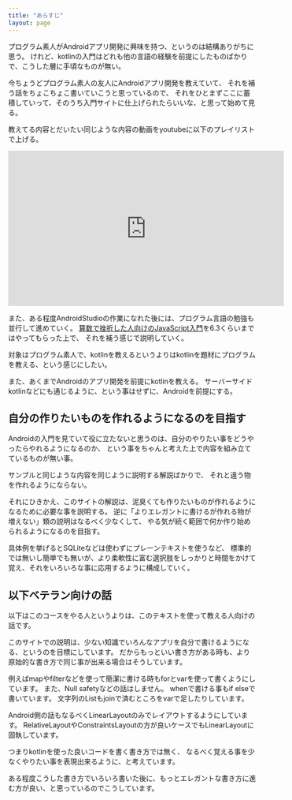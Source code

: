 ```yaml
---
title: "あらすじ"
layout: page
---
```


プログラム素人がAndroidアプリ開発に興味を持つ、というのは結構ありがちに思う。
けれど、kotlinの入門はどれも他の言語の経験を前提にしたものばかりで、こうした層に手頃なものが無い。

今ちょうどプログラム素人の友人にAndroidアプリ開発を教えていて、
それを補う話をちょこちょこ書いていこうと思っているので、
それをひとまずここに蓄積していって、そのうち入門サイトに仕上げられたらいいな、と思って始めて見る。

教えてる内容とだいたい同じような内容の動画をyoutubeに以下のプレイリストで上げる。

<iframe width="560" height="315" src="https://www.youtube.com/embed/videoseries?list=PL3J_mLcl4YCdi2bLHtynt7Ohni1_NQJiF" title="YouTube video player" frameborder="0" allow="accelerometer; autoplay; clipboard-write; encrypted-media; gyroscope; picture-in-picture; web-share" allowfullscreen></iframe>

また、ある程度AndroidStudioの作業になれた後には、プログラム言語の勉強も並行して進めていく。
[算数で挫折した人向けのJavaScript入門](https://karino2.github.io/js-introduction/)を6.3くらいまではやってもらった上で、
それを補う感じで説明していく。

対象はプログラム素人で、kotlinを教えるというよりはkotlinを題材にプログラムを教える、という感じにしたい。

また、あくまでAndroidのアプリ開発を前提にkotlinを教える。
サーバーサイドkotlinなどにも通じるように、という事はせずに、Androidを前提にする。

## 自分の作りたいものを作れるようになるのを目指す

Androidの入門を見ていて役に立たないと思うのは、自分のやりたい事をどうやったらやれるようになるのか、
という事をちゃんと考えた上で内容を組み立てているものが無い事。

サンプルと同じような内容を同じように説明する解説ばかりで、
それと違う物を作れるようにならない。

それにひきかえ、このサイトの解説は、泥臭くても作りたいものが作れるようになるために必要な事を説明する。
逆に「よりエレガントに書けるが作れる物が増えない」類の説明はなるべく少なくして、
やる気が続く範囲で何か作り始められるようになるのを目指す。

具体例を挙げるとSQLiteなどは使わずにプレーンテキストを使うなど、
標準的では無いし簡単でも無いが、より柔軟性に富む選択肢をしっかりと時間をかけて覚え、それをいろいろな事に応用するように構成していく。

## 以下ベテラン向けの話

以下はこのコースをやる人というよりは、このテキストを使って教える人向けの話です。

このサイトでの説明は、少ない知識でいろんなアプリを自分で書けるようになる、というのを目標にしています。
だからもっといい書き方がある時も、より原始的な書き方で同じ事が出来る場合はそうしています。

例えばmapやfilterなどを使って簡潔に書ける時もforとvarを使って書くようにしています。
また、Null safetyなどの話はしません。
whenで書ける事もif elseで書いています。
文字列のListもjoinで済むところをvarで足したりしています。

Android側の話もなるべくLinearLayoutのみでレイアウトするようにしています。
RelativeLayoutやConstraintsLayoutの方が良いケースでもLinearLayoutに固執しています。

つまりkotlinを使った良いコードを書く書き方では無く、
なるべく覚える事を少なくやりたい事を表現出来るように、と考えています。

ある程度こうした書き方でいろいろ書いた後に、もっとエレガントな書き方に進む方が良い、と思っているのでこうしています。